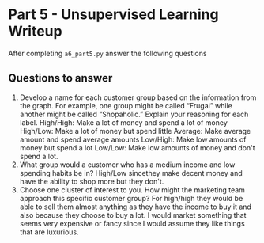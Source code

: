 # Part 5 - Unsupervised Learning Writeup

After completing `a6_part5.py` answer the following questions

## Questions to answer

1. Develop a name for each customer group based on the information from the graph. For example, one group might be called “Frugal” while another might be called “Shopaholic.” Explain your reasoning for each label.
High/High: Make a lot of money and spend a lot of money
High/Low: Make a lot of money but spend little
Average: Make average amount and spend average amounts
Low/High: Make low amounts of money but spend a lot
Low/Low: Make low amounts of money and don't spend a lot.
2. What group would a customer who has a medium income and low spending habits be in?
High/Low sincethey make decent money and have the ability to shop more but they don't.
3. Choose one cluster of interest to you. How might the marketing team approach this specific customer group?
For high/high they would be able to sell them almost anything as they have the income to buy it and also because they choose to buy a lot. I would market something that seems very expensive or fancy since I would assume they like things that are luxurious. 

